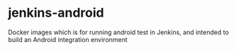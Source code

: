 # jenkins-android
Docker images which is for running android test in Jenkins, and intended to build an Android integration environment
